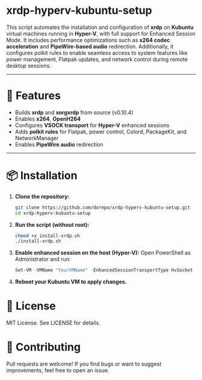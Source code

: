 # xrdp-hyperv-kubuntu-setup

This script automates the installation and configuration of **xrdp** on **Kubuntu** virtual machines running in **Hyper-V**, with full support for Enhanced Session Mode. It includes performance optimizations such as **x264 codec acceleration** and **PipeWire-based audio** redirection. Additionally, it configures polkit rules to enable seamless access to system features like power management, Flatpak updates, and network control during remote desktop sessions.

---

# 🚀 Features

- Builds **xrdp** and **xorgxrdp** from source (v0.10.4)
- Enables **x264**, **OpenH264**
- Configures **VSOCK transport** for **Hyper-V** enhanced sessions
- Adds **polkit rules** for Flatpak, power control, Colord, PackageKit, and NetworkManager
- Enables **PipeWire audio** redirection

---

# 📦 Installation

1. **Clone the repository:**

   ```bash
   git clone https://github.com/dorepo/xrdp-hyperv-kubuntu-setup.git
   cd xrdp-hyperv-kubuntu-setup 
2. **Run the script (without root):**

   ```bash
   chmod +x install-xrdp.sh
   ./install-xrdp.sh

3. **Enable enhanced session on the host (Hyper-V):**
Open PowerShell as Administrator and run:
   ```powershell
   Set-VM -VMName "YourVMName" -EnhancedSessionTransportType HvSocket

4. **Reboot your Kubuntu VM to apply changes.**


# 📄 License
MIT License. See LICENSE for details.

# 🤝 Contributing
Pull requests are welcome! If you find bugs or want to suggest improvements, feel free to open an issue.
